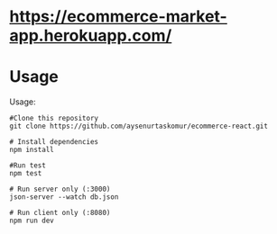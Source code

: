 # https://ecommerce-market-app.herokuapp.com/
# Usage

Usage:
``` 
#Clone this repository
git clone https://github.com/aysenurtaskomur/ecommerce-react.git

# Install dependencies
npm install

#Run test
npm test

# Run server only (:3000)
json-server --watch db.json

# Run client only (:8080)
npm run dev

```


